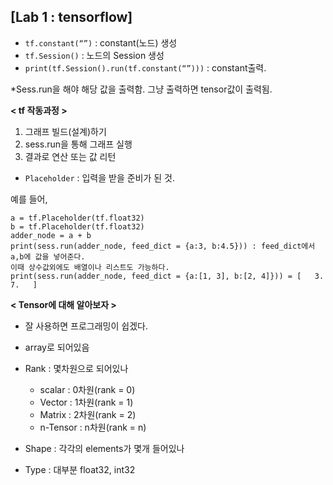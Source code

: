 ## [Lab 1 : tensorflow]

- ```tf.constant(“”)``` : constant(노드) 생성
- ```tf.Session()``` : 노드의 Session 생성
- ```print(tf.Session().run(tf.constant(“”)))``` : constant출력.

*Sess.run을 해야 해당 값을 출력함. 그냥 출력하면 tensor값이 출력됨.

**< tf 작동과정 >**

1. 그래프 빌드(설계)하기
2. sess.run을 통해 그래프 실행
3. 결과로 연산 또는 값 리턴

- ```Placeholder``` : 입력을 받을 준비가 된 것.

예를 들어,
```
a = tf.Placeholder(tf.float32)
b = tf.Placeholder(tf.float32)
adder_node = a + b
print(sess.run(adder_node, feed_dict = {a:3, b:4.5})) : feed_dict에서 a,b에 값을 넣어준다.
이때 상수값외에도 배열이나 리스트도 가능하다.
print(sess.run(adder_node, feed_dict = {a:[1, 3], b:[2, 4]})) = [   3.   7.   ]
```

**< Tensor에 대해 알아보자 >**

- 잘 사용하면 프로그래밍이 쉽겠다.
- array로 되어있음

- Rank : 몇차원으로 되어있나
	- scalar : 0차원(rank = 0)
	- Vector : 1차원(rank = 1)
	- Matrix : 2차원(rank = 2)
	- n-Tensor : n차원(rank = n)

- Shape : 각각의 elements가 몇개 들어있나

- Type : 대부분 float32, int32